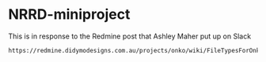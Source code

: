 # NRRD-miniproject

This is in response to the Redmine post that Ashley Maher put up on Slack
  
    https://redmine.didymodesigns.com.au/projects/onko/wiki/FileTypesForOnkoMeeting20220603
